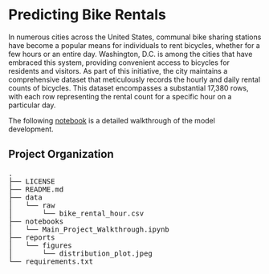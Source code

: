 Predicting Bike Rentals
==============================

In numerous cities across the United States, communal bike sharing stations have become a popular means for individuals to rent bicycles, whether for a few hours or an entire day. Washington, D.C. is among the cities that have embraced this system, providing convenient access to bicycles for residents and visitors. As part of this initiative, the city maintains a comprehensive dataset that meticulously records the hourly and daily rental counts of bicycles. This dataset encompasses a substantial 17,380 rows, with each row representing the rental count for a specific hour on a particular day.

The following [notebook](https://nbviewer.org/github/nis-23/Predicting-Bike-Rentals/blob/main/notebooks/Main_Project_Walkthrough.ipynb) is a detailed walkthrough of the model development. 

## Project Organization

<pre>
.
├── LICENSE
├── README.md
├── data
│   └── raw
│       └── bike_rental_hour.csv
├── notebooks
│   └── Main_Project_Walkthrough.ipynb
├── reports
│   └── figures
│       └── distribution_plot.jpeg
└── requirements.txt

</pre>

